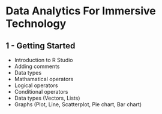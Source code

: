 # Data Analytics For Immersive Technology

## 1 - Getting Started
- Introduction to R Studio
- Adding comments
- Data types
- Mathamatical operators
- Logical operators
- Conditional operators
- Data types (Vectors, Lists)
- Graphs (Plot, Line, Scatterplot, Pie chart, Bar chart)
